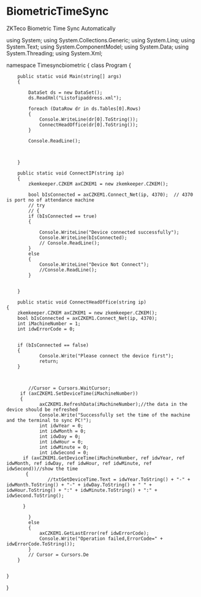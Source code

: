 # BiometricTimeSync
ZKTeco Biometric Time Sync Automatically

using System;
using System.Collections.Generic;
using System.Linq;
using System.Text;
using System.ComponentModel;
using System.Data;
using System.Threading;
using System.Xml;

namespace Timesyncbiometric
{
    class Program
    {
                      
        public static void Main(string[] args)
        {

            DataSet ds = new DataSet();
            ds.ReadXml("Listofipaddress.xml");

            foreach (DataRow dr in ds.Tables[0].Rows)
            {
                Console.WriteLine(dr[0].ToString());
                ConnectHeadOffice(dr[0].ToString());
            }
         
            Console.ReadLine();

            
           
        }

        public static void ConnectIP(string ip)
        {
            zkemkeeper.CZKEM axCZKEM1 = new zkemkeeper.CZKEM();

            bool bIsConnected = axCZKEM1.Connect_Net(ip, 4370);  // 4370 is port no of attendance machine
            // try
            // {
            if (bIsConnected == true)
            {

                Console.WriteLine("Device connected successfully");
                Console.WriteLine(bIsConnected);
                // Console.ReadLine();
            }
            else
            {
                Console.WriteLine("Device Not Connect");
                //Console.ReadLine();
            }


        }

        public static void ConnectHeadOffice(string ip)
    {
        zkemkeeper.CZKEM axCZKEM1 = new zkemkeeper.CZKEM();
        bool bIsConnected = axCZKEM1.Connect_Net(ip, 4370);
        int iMachineNumber = 1;
        int idwErrorCode = 0;

                    
        if (bIsConnected == false)
        {
                Console.Write("Please connect the device first");
                return;
        }
            
        

            //Cursor = Cursors.WaitCursor;
         if (axCZKEM1.SetDeviceTime(iMachineNumber))
         {
                axCZKEM1.RefreshData(iMachineNumber);//the data in the device should be refreshed
                Console.Write("Successfully set the time of the machine and the terminal to sync PC!");
                int idwYear = 0;
                int idwMonth = 0;
                int idwDay = 0;
                int idwHour = 0;
                int idwMinute = 0;
                int idwSecond = 0;
          if (axCZKEM1.GetDeviceTime(iMachineNumber, ref idwYear, ref idwMonth, ref idwDay, ref idwHour, ref idwMinute, ref idwSecond))//show the time
           {
                   //txtGetDeviceTime.Text = idwYear.ToString() + "-" + idwMonth.ToString() + "-" + idwDay.ToString() + " " + idwHour.ToString() + ":" + idwMinute.ToString() + ":" + idwSecond.ToString();
                
          }

            }
            else
            {
                axCZKEM1.GetLastError(ref idwErrorCode);
                Console.Write("Operation failed,ErrorCode=" + idwErrorCode.ToString());
            }
            // Cursor = Cursors.De
        }

        
    }


 }
        
           
    


